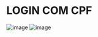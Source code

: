 # LOGIN COM CPF
![image](https://github.com/terezafabiula/login-cpf/assets/150807884/4c1d2609-6a2d-42dd-8a6c-33b788350905)
![image](https://github.com/terezafabiula/login-cpf/assets/150807884/5f2bacd2-32b1-432d-9df1-b500dbd04024)
